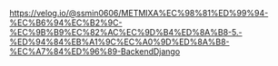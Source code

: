 https://velog.io/@ssmin0606/METMIXA%EC%98%81%ED%99%94-%EC%B6%94%EC%B2%9C-%EC%9B%B9%EC%82%AC%EC%9D%B4%ED%8A%B8-5.-%ED%94%84%EB%A1%9C%EC%A0%9D%ED%8A%B8-%EC%A7%84%ED%96%89-BackendDjango